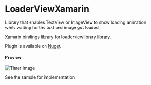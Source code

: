 # LoaderViewXamarin
Library that enables TextView or ImageView to show loading animation while waiting for the text and image get loaded

Xamarin bindings library for loaderviewlibrary [library](https://github.com/elye/loaderviewlibrary).

Plugin is available on [Nuget](https://www.nuget.org/packages/Xam.Plugins.Android.LoaderView/).

#### Preview
![Timer Image](https://static.wixstatic.com/media/d748c3_28381c0f110f4dc68fcd340b503f86a2~mv2.gif)

See the sample for implementation.
